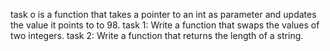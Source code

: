 task o is a function that takes a pointer to an int as parameter and updates the value it points to to 98.
task 1: Write a function that swaps the values of two integers.
task 2: Write a function that returns the length of a string.

